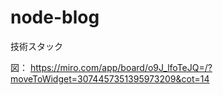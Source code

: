 # node-blog
技術スタック

図：
https://miro.com/app/board/o9J_lfoTeJQ=/?moveToWidget=3074457351395973209&cot=14
